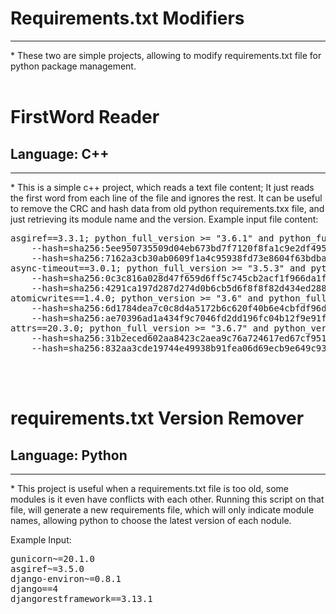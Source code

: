 <h1>Requirements.txt Modifiers</h1>
<hr />
* These two are simple projects, allowing to modify requirements.txt file for python package management.
<br>

<br>
<h1> FirstWord Reader </h1>
<h2>Language: C++</h2>
<hr />
* This is a simple c++ project, which reads a text file content; It just reads the first word from each line of the file and ignores the rest.
It can be useful to remove the CRC and hash data from old python requirements.txx file, and just retrieving its module name and the version.
Example input file content:

<pre>
asgiref==3.3.1; python_full_version >= "3.6.1" and python_full_version < "4.0.0" and python_version >= "3.6" \
    --hash=sha256:5ee950735509d04eb673bd7f7120f8fa1c9e2df495394992c73234d526907e17 \
    --hash=sha256:7162a3cb30ab0609f1a4c95938fd73e8604f63bdba516a7f7d64b83ff09478f0
async-timeout==3.0.1; python_full_version >= "3.5.3" and python_version >= "3.7" \
    --hash=sha256:0c3c816a028d47f659d6ff5c745cb2acf1f966da1fe5c19c77a70282b25f4c5f \
    --hash=sha256:4291ca197d287d274d0b6cb5d6f8f8f82d434ed288f962539ff18cc9012f9ea3
atomicwrites==1.4.0; python_version >= "3.6" and python_full_version < "3.0.0" and sys_platform == "win32" or sys_platform == "win32" and python_version >= "3.6" and python_full_version >= "3.4.0" \
    --hash=sha256:6d1784dea7c0c8d4a5172b6c620f40b6e4cbfdf96d783691f2e1302a7b88e197 \
    --hash=sha256:ae70396ad1a434f9c7046fd2dd196fc04b12f9e91ffb859164193be8b6168a7a
attrs==20.3.0; python_full_version >= "3.6.7" and python_version >= "3.7" \
    --hash=sha256:31b2eced602aa8423c2aea9c76a724617ed67cf9513173fd3a4f03e3a929c7e6 \
    --hash=sha256:832aa3cde19744e49938b91fea06d69ecb9e649c93ba974535d08ad92164f700
</pre>

<br>
<br>

# requirements.txt Version Remover
<h2>Language: Python</h2>
<hr/>
* This project is useful when a requirements.txt file is too old, some modules is it even have conflicts with each other.
Running this script on that file, will generate a new requirements file, which will only indicate module names, allowing python to choose the latest version of each nodule.

Example Input:
<pre>
gunicorn~=20.1.0
asgiref~=3.5.0
django-environ~=0.8.1
django==4
djangorestframework==3.13.1
</pre>